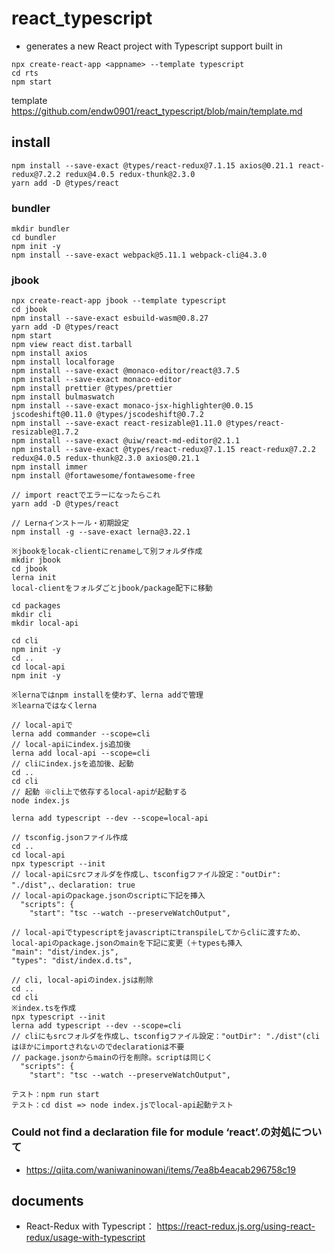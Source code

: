 # react_typescript

- generates a new React project with Typescript support built in

```
npx create-react-app <appname> --template typescript
cd rts
npm start
```

template
https://github.com/endw0901/react_typescript/blob/main/template.md

## install

```
npm install --save-exact @types/react-redux@7.1.15 axios@0.21.1 react-redux@7.2.2 redux@4.0.5 redux-thunk@2.3.0
yarn add -D @types/react
```


### bundler

```
mkdir bundler
cd bundler
npm init -y
npm install --save-exact webpack@5.11.1 webpack-cli@4.3.0
```

### jbook

```
npx create-react-app jbook --template typescript
cd jbook
npm install --save-exact esbuild-wasm@0.8.27
yarn add -D @types/react
npm start
npm view react dist.tarball
npm install axios
npm install localforage
npm install --save-exact @monaco-editor/react@3.7.5
npm install --save-exact monaco-editor
npm install prettier @types/prettier
npm install bulmaswatch
npm install --save-exact monaco-jsx-highlighter@0.0.15 jscodeshift@0.11.0 @types/jscodeshift@0.7.2
npm install --save-exact react-resizable@1.11.0 @types/react-resizable@1.7.2
npm install --save-exact @uiw/react-md-editor@2.1.1
npm install --save-exact @types/react-redux@7.1.15 react-redux@7.2.2 redux@4.0.5 redux-thunk@2.3.0 axios@0.21.1
npm install immer
npm install @fortawesome/fontawesome-free

// import reactでエラーになったらこれ
yarn add -D @types/react

// Lernaインストール・初期設定
npm install -g --save-exact lerna@3.22.1

※jbookをlocak-clientにrenameして別フォルダ作成
mkdir jbook
cd jbook
lerna init
local-clientをフォルダごとjbook/package配下に移動

cd packages
mkdir cli
mkdir local-api

cd cli
npm init -y
cd ..
cd local-api
npm init -y

※lernaではnpm installを使わず、lerna addで管理
※learnaではなくlerna

// local-apiで
lerna add commander --scope=cli
// local-apiにindex.js追加後
lerna add local-api --scope=cli
// cliにindex.jsを追加後、起動
cd ..
cd cli
// 起動 ※cli上で依存するlocal-apiが起動する
node index.js

lerna add typescript --dev --scope=local-api

// tsconfig.jsonファイル作成
cd ..
cd local-api
npx typescript --init
// local-apiにsrcフォルダを作成し、tsconfigファイル設定："outDir": "./dist",、declaration: true
// local-apiのpackage.jsonのscriptに下記を挿入
  "scripts": {
    "start": "tsc --watch --preserveWatchOutput",
    
// local-apiでtypescriptをjavascriptにtranspileしてからcliに渡すため、local-apiのpackage.jsonのmainを下記に変更（＋typesも挿入
"main": "dist/index.js",
"types": "dist/index.d.ts",

// cli, local-apiのindex.jsは削除
cd ..
cd cli
※index.tsを作成
npx typescript --init
lerna add typescript --dev --scope=cli
// cliにもsrcフォルダを作成し、tsconfigファイル設定："outDir": "./dist"(cliはほかにimportされないのでdeclarationは不要
// package.jsonからmainの行を削除。scriptは同じく
  "scripts": {
    "start": "tsc --watch --preserveWatchOutput",
    
テスト：npm run start
テスト：cd dist => node index.jsでlocal-api起動テスト
```

### Could not find a declaration file for module ‘react’.の対処について

- https://qiita.com/waniwaninowani/items/7ea8b4eacab296758c19

## documents
- React-Redux with Typescript： https://react-redux.js.org/using-react-redux/usage-with-typescript
